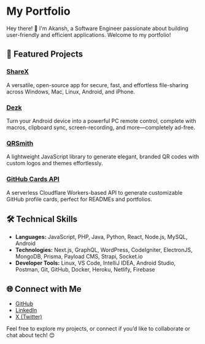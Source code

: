 # My Portfolio

Hey there! 👋 I'm Akansh, a Software Engineer passionate about building user-friendly and efficient applications. Welcome to my portfolio!

## 🚀 Featured Projects

### [ShareX](https://f-droid.org/en/packages/com.akansh.fileserversuit/)

A versatile, open-source app for secure, fast, and effortless file-sharing across Windows, Mac, Linux, Android, and iPhone.

### [Dezk](https://play.google.com/store/apps/details?id=com.anonic.dezk)

Turn your Android device into a powerful PC remote control, complete with macros, clipboard sync, screen-recording, and more—completely ad-free.

### [QRSmith](https://github.com/akanshSirohi/QRSmith)

A lightweight JavaScript library to generate elegant, branded QR codes with custom logos and themes effortlessly.

### [GitHub Cards API](https://github-cards-worker.akanshsirohi-dev.workers.dev/app)

A serverless Cloudflare Workers-based API to generate customizable GitHub profile cards, perfect for READMEs and portfolios.

## 🛠️ Technical Skills

* **Languages:** JavaScript, PHP, Java, Python, React, Node.js, MySQL, Android
* **Technologies:** Next.js, GraphQL, WordPress, CodeIgniter, ElectronJS, MongoDB, Prisma, Payload CMS, Strapi, Socket.io
* **Developer Tools:** Linux, VS Code, IntelliJ IDEA, Android Studio, Postman, Git, GitHub, Docker, Heroku, Netlify, Firebase

## 🌐 Connect with Me

* [GitHub](https://github.com/akanshSirohi)
* [LinkedIn](https://www.linkedin.com/in/akansh-sirohi)
* [X (Twitter)](https://x.com/akansh__sirohi)

Feel free to explore my projects, or connect if you’d like to collaborate or chat about tech! 😊
